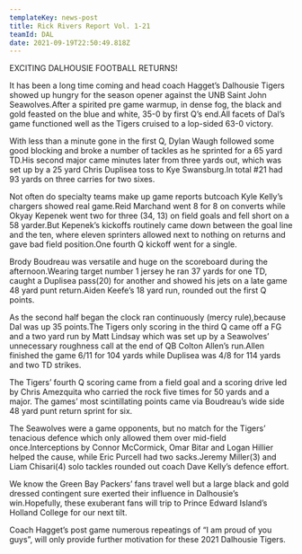 ```yaml
---
templateKey: news-post
title: Rick Rivers Report Vol. 1-21
teamId: DAL
date: 2021-09-19T22:50:49.818Z
---
```

EXCITING DALHOUSIE FOOTBALL RETURNS!



It has been a long time coming and head coach Hagget’s Dalhousie Tigers showed up hungry for the season opener against the UNB Saint John Seawolves.After a spirited pre game warmup, in dense fog, the black and gold feasted on the blue and white, 35-0 by first Q’s end.All facets of Dal’s game functioned well as the Tigers cruised to a lop-sided 63-0 victory.

With less than a minute gone in the first Q, Dylan Waugh followed some good blocking and broke a number of tackles as he sprinted for a 65 yard TD.His second major came minutes later from three yards out, which was set up by a 25 yard Chris Duplisea toss to Kye Swansburg.In total #21 had 93 yards on three carries for two sixes.

Not often do specialty teams make up game reports butcoach Kyle Kelly’s chargers showed real game.Reid Marchand went 8 for 8 on converts while Okyay Kepenek went two for three (34, 13) on field goals and fell short on a 58 yarder.But Kepenek’s kickoffs routinely came down between the goal line and the ten, where eleven sprinters allowed next to nothing on returns and gave bad field position.One fourth Q kickoff went for a single.

Brody Boudreau was versatile and huge on the scoreboard during the afternoon.Wearing target number 1 jersey he ran 37 yards for one TD, caught a Duplisea pass(20) for another and showed his jets on a late game 48 yard punt return.Aiden Keefe’s 18 yard run, rounded out the first Q points.

As the second half began the clock ran continuously (mercy rule),because Dal was up 35 points.The Tigers only scoring in the third Q came off a FG and a two yard run by Matt Lindsay which was set up by a Seawolves’ unnecessary roughness call at the end of QB Colton Allen’s run.Allen finished the game 6/11 for 104 yards while Duplisea was 4/8 for 114 yards and two TD strikes.

The Tigers’ fourth Q scoring came from a field goal and a scoring drive led by Chris Amezquita who carried the rock five times for 50 yards and a major. The games’ most scintillating points came via Boudreau’s wide side 48 yard punt return sprint for six.

The Seawolves were a game opponents, but no match for the Tigers’ tenacious defence which only allowed them over mid-field once.Interceptions by Connor McCormick, Omar Bitar and Logan Hillier helped the cause, while Eric Purcell had two sacks.Jeremy Miller(3) and Liam Chisari(4) solo tackles rounded out coach Dave Kelly’s defence effort.

We know the Green Bay Packers’ fans travel well but a large black and gold dressed contingent sure exerted their influence in Dalhousie’s win.Hopefully, these exuberant fans will trip to Prince Edward Island’s Holland College for our next tilt.

Coach Hagget’s post game numerous repeatings of “I am proud of you guys”, will only provide further motivation for these 2021 Dalhousie Tigers.